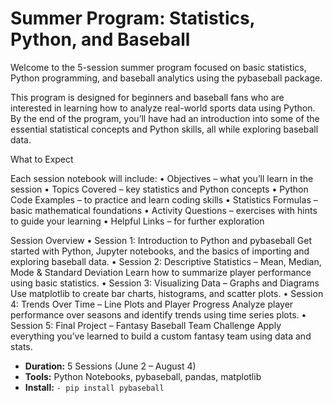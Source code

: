 # Summer Program: Statistics, Python, and Baseball
Welcome to the 5-session summer program focused on basic statistics, Python programming, and baseball analytics using the pybaseball package.

This program is designed for beginners and baseball fans who are interested in learning how to analyze real-world sports data using Python. By the end of the program, you’ll have had an introduction into some of the essential statistical concepts and Python skills, all while exploring baseball data.

What to Expect

Each session notebook will include:
	•	Objectives – what you’ll learn in the session
	•	Topics Covered – key statistics and Python concepts
	•	Python Code Examples – to practice and learn coding skills
	•	Statistics Formulas – basic mathematical foundations
	•	Activity Questions – exercises with hints to guide your learning
	•	Helpful Links – for further exploration

Session Overview
	•	Session 1: Introduction to Python and pybaseball
Get started with Python, Jupyter notebooks, and the basics of importing and exploring baseball data.
	•	Session 2: Descriptive Statistics – Mean, Median, Mode & Standard Deviation
Learn how to summarize player performance using basic statistics.
	•	Session 3: Visualizing Data – Graphs and Diagrams
Use matplotlib to create bar charts, histograms, and scatter plots.
	•	Session 4: Trends Over Time – Line Plots and Player Progress
Analyze player performance over seasons and identify trends using time series plots.
	•	Session 5: Final Project – Fantasy Baseball Team Challenge
Apply everything you’ve learned to build a custom fantasy team using data and stats.

- **Duration:** 5 Sessions (June 2 – August 4)
- **Tools:** Python Notebooks, pybaseball, pandas, matplotlib
- **Install:** `- pip install pybaseball`
